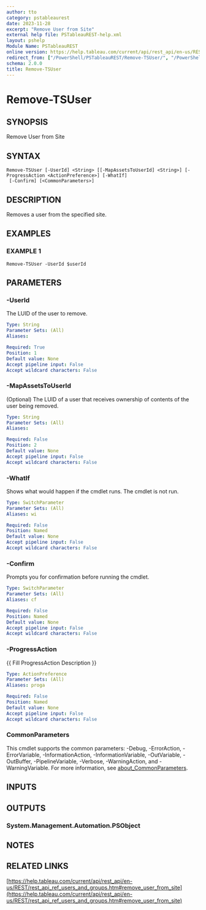 ```yaml
---
author: tto
category: pstableaurest
date: 2023-11-28
excerpt: "Remove User from Site"
external help file: PSTableauREST-help.xml
layout: pshelp
Module Name: PSTableauREST
online version: https://help.tableau.com/current/api/rest_api/en-us/REST/rest_api_ref_users_and_groups.htm#remove_user_from_site
redirect_from: ["/PowerShell/PSTableauREST/Remove-TSUser/", "/PowerShell/PSTableauREST/remove-tsuser/", "/PowerShell/remove-tsuser/"]
schema: 2.0.0
title: Remove-TSUser
---
```


# Remove-TSUser

## SYNOPSIS
Remove User from Site

## SYNTAX

```
Remove-TSUser [-UserId] <String> [[-MapAssetsToUserId] <String>] [-ProgressAction <ActionPreference>] [-WhatIf]
 [-Confirm] [<CommonParameters>]
```

## DESCRIPTION
Removes a user from the specified site.

## EXAMPLES

### EXAMPLE 1
```
Remove-TSUser -UserId $userId
```

## PARAMETERS

### -UserId
The LUID of the user to remove.

```yaml
Type: String
Parameter Sets: (All)
Aliases:

Required: True
Position: 1
Default value: None
Accept pipeline input: False
Accept wildcard characters: False
```

### -MapAssetsToUserId
(Optional) The LUID of a user that receives ownership of contents of the user being removed.

```yaml
Type: String
Parameter Sets: (All)
Aliases:

Required: False
Position: 2
Default value: None
Accept pipeline input: False
Accept wildcard characters: False
```

### -WhatIf
Shows what would happen if the cmdlet runs.
The cmdlet is not run.

```yaml
Type: SwitchParameter
Parameter Sets: (All)
Aliases: wi

Required: False
Position: Named
Default value: None
Accept pipeline input: False
Accept wildcard characters: False
```

### -Confirm
Prompts you for confirmation before running the cmdlet.

```yaml
Type: SwitchParameter
Parameter Sets: (All)
Aliases: cf

Required: False
Position: Named
Default value: None
Accept pipeline input: False
Accept wildcard characters: False
```

### -ProgressAction
{{ Fill ProgressAction Description }}

```yaml
Type: ActionPreference
Parameter Sets: (All)
Aliases: proga

Required: False
Position: Named
Default value: None
Accept pipeline input: False
Accept wildcard characters: False
```

### CommonParameters
This cmdlet supports the common parameters: -Debug, -ErrorAction, -ErrorVariable, -InformationAction, -InformationVariable, -OutVariable, -OutBuffer, -PipelineVariable, -Verbose, -WarningAction, and -WarningVariable. For more information, see [about_CommonParameters](http://go.microsoft.com/fwlink/?LinkID=113216).

## INPUTS

## OUTPUTS

### System.Management.Automation.PSObject
## NOTES

## RELATED LINKS

[https://help.tableau.com/current/api/rest_api/en-us/REST/rest_api_ref_users_and_groups.htm#remove_user_from_site](https://help.tableau.com/current/api/rest_api/en-us/REST/rest_api_ref_users_and_groups.htm#remove_user_from_site)

